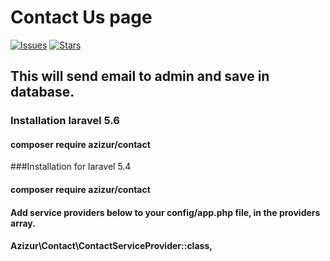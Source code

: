 # Contact Us page

[![Issues](https://img.shields.io/github/issues/azizurcse/laravel-contact-package.svg?style=flat-square)](https://github.com/azizurcse/laravel-contact-package/issues)
[![Stars](https://img.shields.io/github/stars/azizurcse/laravel-contact-package.svg?style=flat-square)](https://github.com/azizurcse/laravel-contact-package/stargazers)

## This will send email to admin and save in database.

### Installation laravel 5.6

#### composer require azizur/contact

###Installation for laravel 5.4

#### composer require azizur/contact

#### Add service providers below to your config/app.php file, in the providers array.

#### Azizur\Contact\ContactServiceProvider::class,